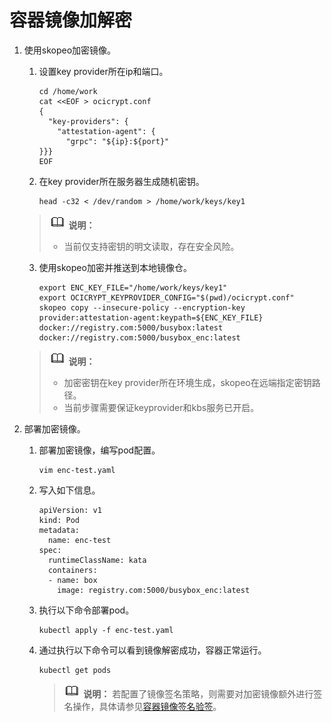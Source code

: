 # 容器镜像加解密<a name="ZH-CN_TOPIC_0000002080441129"></a>

1.  使用skopeo加密镜像。

    1.  设置key provider所在ip和端口。

        ```
        cd /home/work
        cat <<EOF > ocicrypt.conf
        {
          "key-providers": {
            "attestation-agent": {
              "grpc": "${ip}:${port}"
        }}}
        EOF
        ```

    2.  在key provider所在服务器生成随机密钥。

        ```
        head -c32 < /dev/random > /home/work/keys/key1
        ```
    >![](public_sys-resources/icon-note.gif) **说明：** 
    >-   当前仅支持密钥的明文读取，存在安全风险。

    3.  使用skopeo加密并推送到本地镜像仓。

        ```
        export ENC_KEY_FILE="/home/work/keys/key1"
        export OCICRYPT_KEYPROVIDER_CONFIG="$(pwd)/ocicrypt.conf"
        skopeo copy --insecure-policy --encryption-key provider:attestation-agent:keypath=${ENC_KEY_FILE} docker://registry.com:5000/busybox:latest docker://registry.com:5000/busybox_enc:latest
        ```

    >![](public_sys-resources/icon-note.gif) **说明：** 
    >-   加密密钥在key provider所在环境生成，skopeo在远端指定密钥路径。
    >-   当前步骤需要保证keyprovider和kbs服务已开启。

2.  部署加密镜像。
    1.  部署加密镜像，编写pod配置。

        ```
        vim enc-test.yaml
        ```

    2.  写入如下信息。

        ```
        apiVersion: v1
        kind: Pod
        metadata:
          name: enc-test
        spec:
          runtimeClassName: kata
          containers:
          - name: box
            image: registry.com:5000/busybox_enc:latest
        ```

    3.  执行以下命令部署pod。

        ```
        kubectl apply -f enc-test.yaml
        ```

    4.  通过执行以下命令可以看到镜像解密成功，容器正常运行。

        ```
        kubectl get pods
        ```

        >![](public_sys-resources/icon-note.gif) **说明：** 
        >若配置了镜像签名策略，则需要对加密镜像额外进行签名操作，具体请参见[容器镜像签名验签](容器镜像签名验签.md)。

